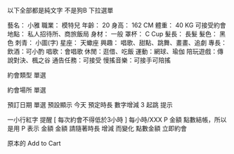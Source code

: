
以下全部都是純文字  不是狗B 下拉選單

藝名：
小雅
職業：
模特兒
年齡：
20
身高：
162 CM
體重：
40 KG
可接受約會地點：
私人招待所、商旅飯局
身材：
一般
罩杯：
C Cup
髮長：
長髮
髮色：
黑色
刺青：
小圖(字)
星座：
天蠍座
興趣：
唱歌、甜點、跳舞、畫畫、追劇
專長：
飲酒：可小酌
唱歌：會唱歌
休閒：逛借、吃飯
運動：網球、瑜伽
陪玩遊戲：傳說對決、楓之谷
通告任務：可接受
慢搖音樂：可接手可陪搖


約會類型
單選


約會場所
單選


預訂日期
單選
預設顯示 今天
預定時長
數字增減
3 起跳
提示


一小行紅字 提醒
[ 每次約會不得低於3小時 ]
每小時/XXX P
金額
點數結帳，所以是用 P 表示
金額
金額
請隨著時長 增減 而變化 點數金額
立即約會


原本的 Add to Cart

